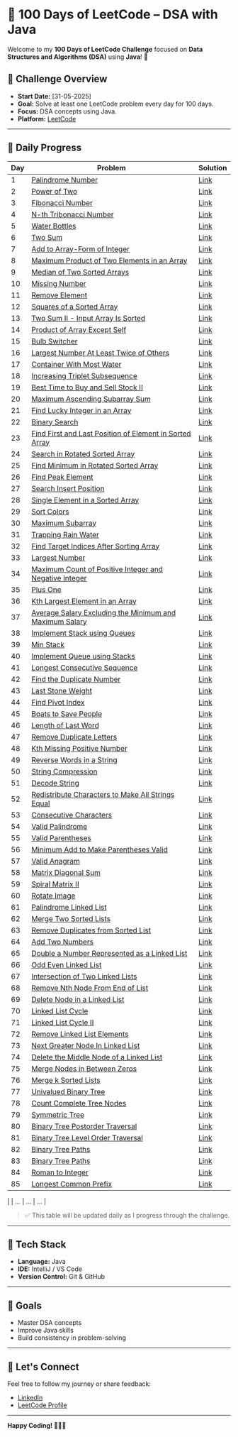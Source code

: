 # 💯 100 Days of LeetCode – DSA with Java

Welcome to my **100 Days of LeetCode Challenge** focused on **Data Structures and Algorithms (DSA)** using **Java**! 🚀

## 📅 Challenge Overview

- **Start Date:** [31-05-2025]
- **Goal:** Solve at least one LeetCode problem every day for 100 days.
- **Focus:** DSA concepts using Java.
- **Platform:** [LeetCode](https://leetcode.com)

---
## 📘 Daily Progress

| Day | Problem | Solution |
|-----|---------|----------|
| 1   | [Palindrome Number](https://leetcode.com/problems/palindrome-number/) | [Link](https://github.com/LipunRout/LeetCode/blob/main/Palindrome.java) |
| 2   | [Power of Two](https://leetcode.com/problems/power-of-two/description/?envType=problem-list-v2&envId=nxoay8y6) | [Link](https://github.com/LipunRout/LeetCode/blob/main/PowerofTwo.java) |
| 3   | [Fibonacci Number](https://leetcode.com/problems/fibonacci-number/description/?envType=problem-list-v2&envId=nxoay8y6) | [Link](https://github.com/LipunRout/LeetCode/blob/main/FibonacciNumber.java) |
| 4   | [N-th Tribonacci Number](https://leetcode.com/problems/n-th-tribonacci-number/description/?envType=problem-list-v2&envId=nxoay8y6) | [Link](https://github.com/LipunRout/LeetCode/blob/main/N-thTribonacciNumber.java) |
| 5   | [Water Bottles](https://leetcode.com/problems/water-bottles/description/) | [Link](https://github.com/LipunRout/LeetCode/blob/main/Waterbottles.java) |
| 6   | [Two Sum](https://leetcode.com/problems/two-sum/description/?envType=problem-list-v2&envId=nxoay8y6) | [Link](https://github.com/LipunRout/LeetCode/blob/main/TwoSum.java) |
| 7   | [Add to Array-Form of Integer](https://leetcode.com/problems/add-to-array-form-of-integer/description/) | [Link](https://github.com/LipunRout/LeetCode/blob/main/AddtoArray-FormofInteger.java) |
| 8   | [Maximum Product of Two Elements in an Array](https://leetcode.com/problems/maximum-product-of-two-elements-in-an-array/description/) | [Link](https://github.com/LipunRout/LeetCode/blob/main/MaximumProductofTwoElementsinanArray.java) |
| 9   | [Median of Two Sorted Arrays](https://leetcode.com/problems/median-of-two-sorted-arrays/description/?envType=problem-list-v2&envId=nxoay8y6) | [Link](https://github.com/LipunRout/LeetCode/blob/main/MedianofTwoSortedArrays.java) |
| 10  | [Missing Number](https://leetcode.com/problems/missing-number/description/) | [Link](https://github.com/LipunRout/LeetCode/blob/main/MissingNumber.java) |
| 11  | [Remove Element](https://leetcode.com/problems/remove-element/description/) | [Link](https://github.com/LipunRout/LeetCode/blob/main/RemoveElement.java) |
| 12  | [Squares of a Sorted Array](https://leetcode.com/problems/squares-of-a-sorted-array/description/) | [Link](https://github.com/LipunRout/LeetCode/blob/main/SquaresofaSortedArray.java) |
| 13  | [Two Sum II - Input Array Is Sorted](https://leetcode.com/problems/two-sum-ii-input-array-is-sorted/description/) | [Link](https://github.com/LipunRout/LeetCode/blob/main/TwoSumInputArrayIsSorted.java) |
| 14  | [Product of Array Except Self](https://leetcode.com/problems/product-of-array-except-self/description/?envType=problem-list-v2&envId=nxoay8y6) | [Link](https://github.com/LipunRout/LeetCode/blob/main/Day_14_ProductofArrayExceptSelf.java) |
| 15  | [Bulb Switcher](https://leetcode.com/problems/bulb-switcher/?envType=problem-list-v2&envId=nxoay8y6) | [Link](https://github.com/LipunRout/LeetCode/blob/main/Day_15_Bulb_Switcher.java) |
| 16  | [Largest Number At Least Twice of Others](https://leetcode.com/problems/largest-number-at-least-twice-of-others/?envType=problem-list-v2&envId=nxoay8y6) | [Link](https://github.com/LipunRout/LeetCode/blob/main/Day16_LargestNumberAtLeastTwiceofOthers.java) |
| 17  | [Container With Most Water](https://leetcode.com/problems/container-with-most-water/description/?envType=problem-list-v2&envId=nxoay8y6) | [Link](https://github.com/LipunRout/LeetCode/blob/main/ContainerWithMostWater.java) |
| 18  | [Increasing Triplet Subsequence](https://leetcode.com/problems/increasing-triplet-subsequence/description/?envType=problem-list-v2&envId=nxoay8y6) | [Link](https://github.com/LipunRout/LeetCode/blob/main/IncreasingTripletSubsequencer.java) |
| 19  | [Best Time to Buy and Sell Stock II](https://leetcode.com/problems/best-time-to-buy-and-sell-stock-ii/description/?envType=problem-list-v2&envId=nxoay8y6) | [Link](https://github.com/LipunRout/LeetCode/blob/main/BestTimetoBuyandSellStock.java) |
| 20  | [Maximum Ascending Subarray Sum](https://leetcode.com/problems/maximum-ascending-subarray-sum/?envType=problem-list-v2&envId=nxoay8y6) | [Link](https://github.com/LipunRout/LeetCode/blob/main/MaximumAscendingSubarraySum.java) |
| 21   | [Find Lucky Integer in an Array](https://leetcode.com/problems/find-lucky-integer-in-an-array/?envType=problem-list-v2&envId=nxoay8y6) | [Link](https://github.com/LipunRout/LeetCode/blob/main/FindLuckyIntegerinanArray.java) |
| 22   | [Binary Search](https://leetcode.com/problems/binary-search/description/?envType=problem-list-v2&envId=nxoay8y6) | [Link](https://github.com/LipunRout/LeetCode/blob/main/BinarySearch.java) |
| 23   | [Find First and Last Position of Element in Sorted Array](https://leetcode.com/problems/find-first-and-last-position-of-element-in-sorted-array/?envType=problem-list-v2&envId=nxoay8y6) | [Link](https://github.com/LipunRout/LeetCode/blob/main/FindFirstandLastPositionofElementinSortedArray.java) |
| 24   | [Search in Rotated Sorted Array](https://leetcode.com/problems/search-in-rotated-sorted-array/?envType=problem-list-v2&envId=nxoay8y6) | [Link](https://github.com/LipunRout/LeetCode/blob/main/SearchinRotatedSortedArray.java) |
| 25   | [Find Minimum in Rotated Sorted Array](https://leetcode.com/problems/find-minimum-in-rotated-sorted-array/description/?envType=problem-list-v2&envId=nxoay8y6) | [Link](https://github.com/LipunRout/LeetCode/blob/main/FindMinimuminRotatedSortedArray.java) |
| 26   | [Find Peak Element](https://leetcode.com/problems/find-peak-element/?envType=problem-list-v2&envId=nxoay8y6) | [Link](https://github.com/LipunRout/LeetCode/blob/main/FindPeakElement.java) |
| 27   | [Search Insert Position](https://leetcode.com/problems/search-insert-position/description/?envType=problem-list-v2&envId=nxoay8y6) | [Link](https://github.com/LipunRout/LeetCode/blob/main/SearchInsertPosition.java) |
| 28   | [Single Element in a Sorted Array](https://leetcode.com/problems/search-insert-position/description/?envType=problem-list-v2&envId=nxoay8y6) | [Link](https://github.com/LipunRout/LeetCode/blob/main/SingleElementinaSortedArray.java) |
| 29   | [Sort Colors](https://leetcode.com/problems/sort-colors/) | [Link](https://github.com/LipunRout/LeetCode/blob/main/SortColors.java) |
| 30   | [Maximum Subarray](https://leetcode.com/problems/maximum-subarray/) | [Link](https://github.com/LipunRout/LeetCode/blob/main/MaximumSubarray.java) |
| 31   | [Trapping Rain Water](https://leetcode.com/problems/trapping-rain-water/description/?envType=problem-list-v2&envId=nxoay8y6) | [Link](https://github.com/LipunRout/LeetCode/blob/main/TrappingRainWater.java) |
| 32   | [Find Target Indices After Sorting Array](https://leetcode.com/problems/find-target-indices-after-sorting-array/) | [Link](https://github.com/LipunRout/LeetCode/blob/main/FindTargetIndicesAfterSortingArray.java) |
| 33   | [Largest Number](https://leetcode.com/problems/largest-number/?envType=problem-list-v2&envId=nxoay8y6) | [Link](https://github.com/LipunRout/LeetCode/blob/main/LargestNumber.java) |
| 34   | [Maximum Count of Positive Integer and Negative Integer](https://leetcode.com/problems/maximum-count-of-positive-integer-and-negative-integer/?envType=problem-list-v2&envId=nxoay8y6) | [Link](https://github.com/LipunRout/LeetCode/blob/main/MaximumCountofPositiveIntegerandNegativeInteger.java) |
| 35   | [Plus One](https://leetcode.com/problems/plus-one/?envType=problem-list-v2&envId=nxoay8y6) | [Link](https://github.com/LipunRout/LeetCode/blob/main/PlusOne.java) |
| 36   | [Kth Largest Element in an Array](https://leetcode.com/problems/maximum-count-of-positive-integer-and-negative-integer/?envType=problem-list-v2&envId=nxoay8y6) | [Link](https://github.com/LipunRout/LeetCode/blob/main/KthLargestElementinanArray.java) |
| 37   | [Average Salary Excluding the Minimum and Maximum Salary](https://leetcode.com/problems/average-salary-excluding-the-minimum-and-maximum-salary/?envType=problem-list-v2&envId=nxoay8y6) | [Link](https://github.com/LipunRout/LeetCode/blob/main/AverageSalaryExcludingtheMinimumandMaximumSalary.java) |
| 38   | [Implement Stack using Queues](https://leetcode.com/problems/implement-stack-using-queues/description/) | [Link](https://github.com/LipunRout/LeetCode/blob/main/ImplementStackusingQueues.java) |
| 39   | [Min Stack](https://leetcode.com/problems/min-stack/description/) | [Link](https://github.com/LipunRout/LeetCode/blob/main/MinStack.java) |
| 40   | [Implement Queue using Stacks](https://leetcode.com/problems/implement-queue-using-stacks/?envType=problem-list-v2&envId=nxoay8y6) | [Link](https://github.com/LipunRout/LeetCode/blob/main/ImplementQueueusingStacks.java) |
| 41   | [Longest Consecutive Sequence](https://leetcode.com/problems/longest-consecutive-sequence/) | [Link](https://github.com/LipunRout/LeetCode/blob/main/LongestConsecutiveSequence.java) |
| 42   | [Find the Duplicate Number](https://leetcode.com/problems/find-the-duplicate-number/?envType=problem-list-v2&envId=nxoay8y6) | [Link](https://github.com/LipunRout/LeetCode/blob/main/FindtheDuplicateNumber.java) |
| 43   | [Last Stone Weight](https://leetcode.com/problems/find-the-duplicate-number/?envType=problem-list-v2&envId=nxoay8y6) | [Link](https://github.com/LipunRout/LeetCode/blob/main/LastStoneWeight.java) |
| 44   | [Find Pivot Index](https://leetcode.com/problems/find-pivot-index/?envType=problem-list-v2&envId=nxoay8y6) | [Link](https://github.com/LipunRout/LeetCode/blob/main/FindPivotIndex.java) |
| 45   | [Boats to Save People](https://leetcode.com/problems/boats-to-save-people/?envType=problem-list-v2&envId=nxoay8y6) | [Link](https://github.com/LipunRout/LeetCode/blob/main/BoatstoSavePeople.java) |
| 46   | [Length of Last Word](https://leetcode.com/problems/boats-to-save-people/?envType=problem-list-v2&envId=nxoay8y6) | [Link](https://github.com/LipunRout/LeetCode/blob/main/LengthofLastWord.java) |
| 47   | [Remove Duplicate Letters](https://leetcode.com/problems/remove-duplicate-letters/?envType=problem-list-v2&envId=nxoay8y6) | [Link](https://github.com/LipunRout/LeetCode/blob/main/RemoveDuplicateLetters.java) |
| 48   | [Kth Missing Positive Number](https://leetcode.com/problems/kth-missing-positive-number/) | [Link](https://github.com/LipunRout/LeetCode/blob/main/KthMissingPositiveNumber.java) |
| 49   | [Reverse Words in a String](https://leetcode.com/problems/reverse-words-in-a-string/) | [Link](https://github.com/LipunRout/LeetCode/blob/main/ReverseWordsinaString.java) |
| 50   | [String Compression](https://leetcode.com/problems/reverse-words-in-a-string/) | [Link](https://github.com/LipunRout/LeetCode/blob/main/StringCompression.java) |
| 51   | [Decode String](https://leetcode.com/problems/decode-string/) | [Link](https://github.com/LipunRout/LeetCode/blob/main/DecodeString.java) |
| 52   | [Redistribute Characters to Make All Strings Equal](https://leetcode.com/problems/redistribute-characters-to-make-all-strings-equal/) | [Link](https://github.com/LipunRout/LeetCode/blob/main/RedistributeCharacterstoMakeAllStringsEqual.java) |
| 53   | [Consecutive Characters](https://leetcode.com/problems/consecutive-characters/?envType=problem-list-v2&envId=nxoay8y6) | [Link](https://github.com/LipunRout/LeetCode/blob/main/ConsecutiveCharacters.java) |
| 54   | [Valid Palindrome](https://leetcode.com/problems/valid-palindrome/?envType=problem-list-v2&envId=nxoay8y6) | [Link](https://github.com/LipunRout/LeetCode/blob/main/ValidPalindrome.java) |
| 55   | [Valid Parentheses](https://leetcode.com/problems/valid-palindrome/?envType=problem-list-v2&envId=nxoay8y6) | [Link](https://github.com/LipunRout/LeetCode/blob/main/ValidParentheses.java) |
| 56   | [Minimum Add to Make Parentheses Valid](https://leetcode.com/problems/valid-palindrome/?envType=problem-list-v2&envId=nxoay8y6) | [Link](https://github.com/LipunRout/LeetCode/blob/main/MinimumAddtoMakeParenthesesValid.java) |
| 57   | [Valid Anagram](https://leetcode.com/problems/valid-anagram/?envType=problem-list-v2&envId=nxoay8y6) | [Link](https://github.com/LipunRout/LeetCode/blob/main/ValidAnagram.java) |
| 58   | [Matrix Diagonal Sum](https://leetcode.com/problems/matrix-diagonal-sum/?envType=problem-list-v2&envId=nxoay8y6) | [Link](https://github.com/LipunRout/LeetCode/blob/main/MatrixDiagonalSum.java) |
| 59   | [Spiral Matrix II](https://leetcode.com/problems/spiral-matrix-ii/description/) | [Link](https://github.com/LipunRout/LeetCode/blob/main/SpiralMatrix2.java) |
| 60   | [Rotate Image](https://leetcode.com/problems/spiral-matrix-ii/description/) | [Link](https://github.com/LipunRout/LeetCode/blob/main/RotateImage.java) |
| 61   | [Palindrome Linked List](https://leetcode.com/problems/palindrome-linked-list/) | [Link](https://github.com/LipunRout/LeetCode/blob/main/PalindromeLinkedList.java) |
| 62   | [Merge Two Sorted Lists](https://leetcode.com/problems/merge-two-sorted-lists/) | [Link](https://github.com/LipunRout/LeetCode/blob/main/MergeTwoSortedLists.java) |
| 63   | [Remove Duplicates from Sorted List](https://leetcode.com/problems/remove-duplicates-from-sorted-list/description/) | [Link](https://github.com/LipunRout/LeetCode/blob/main/RemoveDuplicatesfromSortedList.java) |
| 64   | [Add Two Numbers](https://leetcode.com/problems/add-two-numbers/description/?envType=problem-list-v2&envId=nxoay8y6) | [Link](https://github.com/LipunRout/LeetCode/blob/main/AddTwoNumbers.java) |
| 65   | [Double a Number Represented as a Linked List](https://leetcode.com/problems/double-a-number-represented-as-a-linked-list/description/?envType=problem-list-v2&envId=nxoay8y6) | [Link](https://github.com/LipunRout/LeetCode/blob/main/DoubleaNumberRepresentedasaLinkedList.java) |
| 66   | [Odd Even Linked List](https://leetcode.com/problems/odd-even-linked-list/) | [Link](https://github.com/LipunRout/LeetCode/blob/main/OddEvenLinkedList.java) |
| 67   | [Intersection of Two Linked Lists](https://leetcode.com/problems/intersection-of-two-linked-lists/description/) | [Link](https://github.com/LipunRout/LeetCode/blob/main/IntersectionofTwoLinkedLists.java) |
| 68   | [Remove Nth Node From End of List](https://leetcode.com/problems/remove-nth-node-from-end-of-list/description/?envType=problem-list-v2&envId=nxoay8y6) | [Link](https://github.com/LipunRout/LeetCode/blob/main/RemoveNthNodeFromEndofList.java) |
| 69   | [Delete Node in a Linked List](https://leetcode.com/problems/delete-node-in-a-linked-list/description/?envType=problem-list-v2&envId=nxoay8y6) | [Link](https://github.com/LipunRout/LeetCode/blob/main/DeleteNodeinaLinkedList.java) |
| 70   | [Linked List Cycle](https://leetcode.com/problems/linked-list-cycle/?envType=problem-list-v2&envId=nxoay8y6) | [Link](https://github.com/LipunRout/LeetCode/blob/main/LinkedListCycle.java) |
| 71   | [Linked List Cycle II](https://leetcode.com/problems/linked-list-cycle-ii/?envType=problem-list-v2&envId=nxoay8y6) | [Link](https://github.com/LipunRout/LeetCode/blob/main/LinkedListCycle2.java) |
| 72   | [Remove Linked List Elements](https://leetcode.com/problems/remove-linked-list-elements/description/?envType=problem-list-v2&envId=nxoay8y6) | [Link](https://github.com/LipunRout/LeetCode/blob/main/RemoveLinkedListElements.java) |
| 73   | [Next Greater Node In Linked List](http://leetcode.com/problems/next-greater-node-in-linked-list/description/) | [Link](https://github.com/LipunRout/LeetCode/blob/main/NextGreaterNodeInLinkedList.java) |
| 74   | [Delete the Middle Node of a Linked List](https://leetcode.com/problems/delete-the-middle-node-of-a-linked-list/description/) | [Link](https://github.com/LipunRout/LeetCode/blob/main/DeletetheMiddleNodeofaLinkedList.java) |
| 75   | [Merge Nodes in Between Zeros](https://leetcode.com/problems/merge-nodes-in-between-zeros/description/?envType=problem-list-v2&envId=nxoay8y6) | [Link](https://github.com/LipunRout/LeetCode/blob/main/MergeNodesinBetweenZeros.java) |
| 76   | [Merge k Sorted Lists](https://leetcode.com/problems/merge-nodes-in-between-zeros/description/?envType=problem-list-v2&envId=nxoay8y6) | [Link](https://github.com/LipunRout/LeetCode/blob/main/MergekSortedLists.java) |
| 77   | [Univalued Binary Tree](https://leetcode.com/problems/univalued-binary-tree/?envType=problem-list-v2&envId=nxoay8y6) | [Link](https://github.com/LipunRout/LeetCode/blob/main/UnivaluedBinaryTree.java) |
| 78   | [Count Complete Tree Nodes](https://leetcode.com/problems/count-complete-tree-nodes/description/?envType=problem-list-v2&envId=nxoay8y6) | [Link](https://github.com/LipunRout/LeetCode/blob/main/CountCompleteTreeNodes.java) |
| 79   | [Symmetric Tree](https://leetcode.com/problems/symmetric-tree/?envType=problem-list-v2&envId=nxoay8y6) | [Link](https://github.com/LipunRout/LeetCode/blob/main/SymmetricTree.java) |
| 80   | [Binary Tree Postorder Traversal](https://leetcode.com/problems/binary-tree-postorder-traversal/description/?envType=problem-list-v2&envId=nxoay8y6) | [Link](https://github.com/LipunRout/LeetCode/blob/main/BinaryTreePostorderTraversal.java) |
| 81   | [Binary Tree Level Order Traversal](https://leetcode.com/problems/binary-tree-level-order-traversal/description/?envType=problem-list-v2&envId=nxoay8y6) | [Link](https://github.com/LipunRout/LeetCode/blob/main/BinaryTreeLevelOrderTraversal.java) |
| 82   | [Binary Tree Paths](https://leetcode.com/problems/binary-tree-level-order-traversal/description/?envType=problem-list-v2&envId=nxoay8y6) | [Link](https://github.com/LipunRout/LeetCode/blob/main/BinaryTreePaths.java) |
| 83   | [Binary Tree Paths](https://leetcode.com/problems/binary-tree-zigzag-level-order-traversal/?envType=problem-list-v2&envId=nxoay8y6) | [Link](https://github.com/LipunRout/LeetCode/blob/main/BinaryTreeZigzagLevelOrderTraversal.java) |
| 84   | [Roman to Integer](https://leetcode.com/problems/binary-tree-zigzag-level-order-traversal/?envType=problem-list-v2&envId=nxoay8y6) | [Link](https://github.com/LipunRout/LeetCode/blob/main/RomantoInteger.java) |
| 85   | [Longest Common Prefix](https://leetcode.com/problems/longest-common-prefix/description/) | [Link](https://github.com/LipunRout/LeetCode/blob/main/LongestCommonPrefix.java) |







|    | ...     | ...   | ...      |
> ✅ This table will be updated daily as I progress through the challenge.

---

## 🧰 Tech Stack

- **Language:** Java
- **IDE:** IntelliJ / VS Code
- **Version Control:** Git & GitHub

---

## 📌 Goals

- Master DSA concepts
- Improve Java skills
- Build consistency in problem-solving

---

## 🤝 Let's Connect

Feel free to follow my journey or share feedback:

- [LinkedIn](https://www.linkedin.com/in/lipun-rout-a564b6285/)
- [LeetCode Profile](https://leetcode.com/u/lipunrout07/)


---

**Happy Coding! 👨‍💻🔥**

